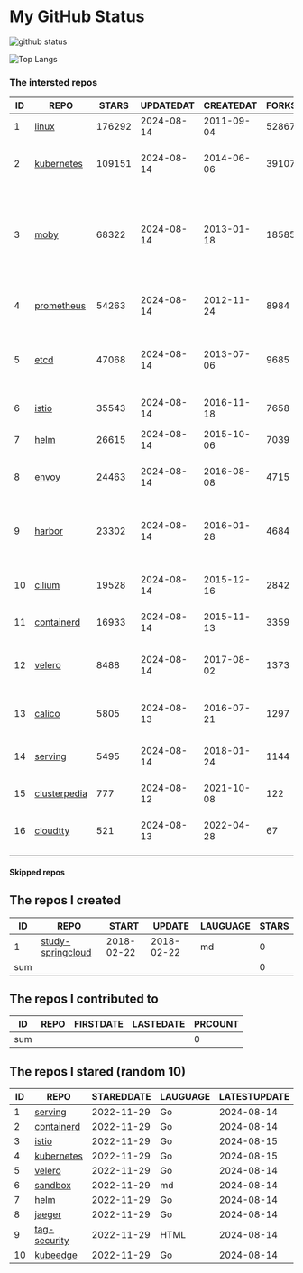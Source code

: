 # My GitHub Status

<img src="https://github-readme-stats-1.yihong0618.vercel.app/api?username=daoqingniu&show_icons=true&&&hide_title=true&count_private=true" alt="github status" />

![Top Langs](https://github-readme-stats-1.yihong0618.vercel.app/api/top-langs/?username=daoqingniu&layout=compact)

<!--START_SECTION:github_repos-->
### The intersted repos
| ID |                              REPO                               | STARS  | UPDATEDAT  | CREATEDAT  | FORKSCOUNT |                                                DESCRIPTIONS                                                |
|----|-----------------------------------------------------------------|--------|------------|------------|------------|------------------------------------------------------------------------------------------------------------|
|  1 | [linux](https://github.com/torvalds/linux)                      | 176292 | 2024-08-14 | 2011-09-04 |      52867 | Linux kernel source tree                                                                                   |
|  2 | [kubernetes](https://github.com/kubernetes/kubernetes)          | 109151 | 2024-08-14 | 2014-06-06 |      39107 | Production-Grade Container Scheduling and Management                                                       |
|  3 | [moby](https://github.com/moby/moby)                            |  68322 | 2024-08-14 | 2013-01-18 |      18585 | The Moby Project - a collaborative project for the container ecosystem to assemble container-based systems |
|  4 | [prometheus](https://github.com/prometheus/prometheus)          |  54263 | 2024-08-14 | 2012-11-24 |       8984 | The Prometheus monitoring system and time series database.                                                 |
|  5 | [etcd](https://github.com/etcd-io/etcd)                         |  47068 | 2024-08-14 | 2013-07-06 |       9685 | Distributed reliable key-value store for the most critical data of a distributed system                    |
|  6 | [istio](https://github.com/istio/istio)                         |  35543 | 2024-08-14 | 2016-11-18 |       7658 | Connect, secure, control, and observe services.                                                            |
|  7 | [helm](https://github.com/helm/helm)                            |  26615 | 2024-08-14 | 2015-10-06 |       7039 | The Kubernetes Package Manager                                                                             |
|  8 | [envoy](https://github.com/envoyproxy/envoy)                    |  24463 | 2024-08-14 | 2016-08-08 |       4715 | Cloud-native high-performance edge/middle/service proxy                                                    |
|  9 | [harbor](https://github.com/goharbor/harbor)                    |  23302 | 2024-08-14 | 2016-01-28 |       4684 | An open source trusted cloud native registry project that stores, signs, and scans content.                |
| 10 | [cilium](https://github.com/cilium/cilium)                      |  19528 | 2024-08-14 | 2015-12-16 |       2842 | eBPF-based Networking, Security, and Observability                                                         |
| 11 | [containerd](https://github.com/containerd/containerd)          |  16933 | 2024-08-14 | 2015-11-13 |       3359 | An open and reliable container runtime                                                                     |
| 12 | [velero](https://github.com/vmware-tanzu/velero)                |   8488 | 2024-08-14 | 2017-08-02 |       1373 | Backup and migrate Kubernetes applications and their persistent volumes                                    |
| 13 | [calico](https://github.com/projectcalico/calico)               |   5805 | 2024-08-13 | 2016-07-21 |       1297 | Cloud native networking and network security                                                               |
| 14 | [serving](https://github.com/knative/serving)                   |   5495 | 2024-08-14 | 2018-01-24 |       1144 | Kubernetes-based, scale-to-zero, request-driven compute                                                    |
| 15 | [clusterpedia](https://github.com/clusterpedia-io/clusterpedia) |    777 | 2024-08-12 | 2021-10-08 |        122 | The Encyclopedia of Kubernetes clusters                                                                    |
| 16 | [cloudtty](https://github.com/cloudtty/cloudtty)                |    521 | 2024-08-13 | 2022-04-28 |         67 | A Friendly Kubernetes CloudShell (Web Terminal) !                                                          |



#### Skipped repos
<!--END_SECTION:github_repos-->

<!--START_SECTION:my_github-->
## The repos I created
| ID  |                                 REPO                                 |   START    |   UPDATE   | LAUGUAGE | STARS |
|-----|----------------------------------------------------------------------|------------|------------|----------|-------|
|   1 | [study-springcloud](https://github.com/daoqingniu/study-springcloud) | 2018-02-22 | 2018-02-22 | md       |     0 |
| sum |                                                                      |            |            |          |     0 |

## The repos I contributed to
| ID  | REPO | FIRSTDATE | LASTEDATE | PRCOUNT |
|-----|------|-----------|-----------|---------|
| sum |      |           |           |       0 |

## The repos I stared (random 10)
| ID |                          REPO                          | STAREDDATE | LAUGUAGE | LATESTUPDATE |
|----|--------------------------------------------------------|------------|----------|--------------|
|  1 | [serving](https://github.com/knative/serving)          | 2022-11-29 | Go       | 2024-08-14   |
|  2 | [containerd](https://github.com/containerd/containerd) | 2022-11-29 | Go       | 2024-08-14   |
|  3 | [istio](https://github.com/istio/istio)                | 2022-11-29 | Go       | 2024-08-15   |
|  4 | [kubernetes](https://github.com/kubernetes/kubernetes) | 2022-11-29 | Go       | 2024-08-15   |
|  5 | [velero](https://github.com/vmware-tanzu/velero)       | 2022-11-29 | Go       | 2024-08-14   |
|  6 | [sandbox](https://github.com/cncf/sandbox)             | 2022-11-29 | md       | 2024-08-14   |
|  7 | [helm](https://github.com/helm/helm)                   | 2022-11-29 | Go       | 2024-08-14   |
|  8 | [jaeger](https://github.com/jaegertracing/jaeger)      | 2022-11-29 | Go       | 2024-08-14   |
|  9 | [tag-security](https://github.com/cncf/tag-security)   | 2022-11-29 | HTML     | 2024-08-14   |
| 10 | [kubeedge](https://github.com/kubeedge/kubeedge)       | 2022-11-29 | Go       | 2024-08-14   |

<!--END_SECTION:my_github-->
